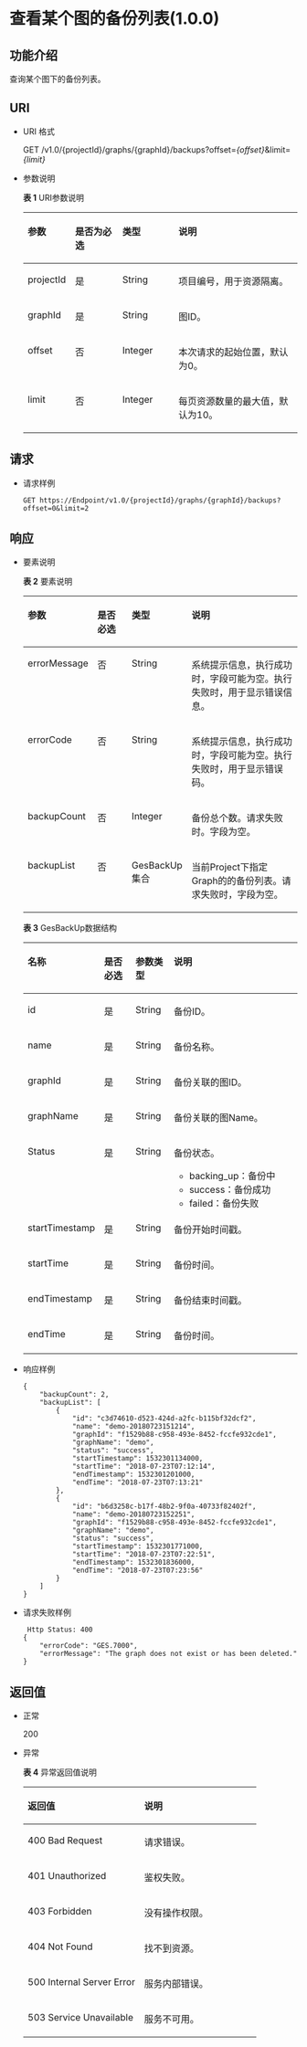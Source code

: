 # 查看某个图的备份列表\(1.0.0\)<a name="ges_03_0033"></a>

## 功能介绍<a name="section56183620"></a>

查询某个图下的备份列表。

## URI<a name="section35890539"></a>

-   URI 格式

    GET /v1.0/\{projectId\}/graphs/\{graphId\}/backups?offset=_\{offset\}_&limit=_\{limit\}_

-   参数说明

    **表 1**  URI参数说明

    <a name="table47274408171747"></a>
    <table><thead align="left"><tr id="row24174725171747"><th class="cellrowborder" valign="top" width="17.11%" id="mcps1.2.5.1.1"><p id="p3472134017187"><a name="p3472134017187"></a><a name="p3472134017187"></a>参数</p>
    </th>
    <th class="cellrowborder" valign="top" width="17.29%" id="mcps1.2.5.1.2"><p id="p6096512617187"><a name="p6096512617187"></a><a name="p6096512617187"></a>是否为必选</p>
    </th>
    <th class="cellrowborder" valign="top" width="20.49%" id="mcps1.2.5.1.3"><p id="p3922815617187"><a name="p3922815617187"></a><a name="p3922815617187"></a>类型</p>
    </th>
    <th class="cellrowborder" valign="top" width="45.11%" id="mcps1.2.5.1.4"><p id="p2336410417187"><a name="p2336410417187"></a><a name="p2336410417187"></a>说明</p>
    </th>
    </tr>
    </thead>
    <tbody><tr id="row6304252171747"><td class="cellrowborder" valign="top" width="17.11%" headers="mcps1.2.5.1.1 "><p id="p1524159517187"><a name="p1524159517187"></a><a name="p1524159517187"></a>projectId</p>
    </td>
    <td class="cellrowborder" valign="top" width="17.29%" headers="mcps1.2.5.1.2 "><p id="p2660971617187"><a name="p2660971617187"></a><a name="p2660971617187"></a>是</p>
    </td>
    <td class="cellrowborder" valign="top" width="20.49%" headers="mcps1.2.5.1.3 "><p id="p790339317187"><a name="p790339317187"></a><a name="p790339317187"></a>String</p>
    </td>
    <td class="cellrowborder" valign="top" width="45.11%" headers="mcps1.2.5.1.4 "><p id="p3619511517187"><a name="p3619511517187"></a><a name="p3619511517187"></a>项目编号，用于资源隔离。</p>
    </td>
    </tr>
    <tr id="row47648433171747"><td class="cellrowborder" valign="top" width="17.11%" headers="mcps1.2.5.1.1 "><p id="p1245555717187"><a name="p1245555717187"></a><a name="p1245555717187"></a>graphId</p>
    </td>
    <td class="cellrowborder" valign="top" width="17.29%" headers="mcps1.2.5.1.2 "><p id="p226722117187"><a name="p226722117187"></a><a name="p226722117187"></a>是</p>
    </td>
    <td class="cellrowborder" valign="top" width="20.49%" headers="mcps1.2.5.1.3 "><p id="p4942723017187"><a name="p4942723017187"></a><a name="p4942723017187"></a>String</p>
    </td>
    <td class="cellrowborder" valign="top" width="45.11%" headers="mcps1.2.5.1.4 "><p id="p4418266317187"><a name="p4418266317187"></a><a name="p4418266317187"></a>图ID。</p>
    </td>
    </tr>
    <tr id="row15313464171747"><td class="cellrowborder" valign="top" width="17.11%" headers="mcps1.2.5.1.1 "><p id="p6401548317187"><a name="p6401548317187"></a><a name="p6401548317187"></a>offset</p>
    </td>
    <td class="cellrowborder" valign="top" width="17.29%" headers="mcps1.2.5.1.2 "><p id="p1787166017187"><a name="p1787166017187"></a><a name="p1787166017187"></a>否</p>
    </td>
    <td class="cellrowborder" valign="top" width="20.49%" headers="mcps1.2.5.1.3 "><p id="p3831839417187"><a name="p3831839417187"></a><a name="p3831839417187"></a>Integer</p>
    </td>
    <td class="cellrowborder" valign="top" width="45.11%" headers="mcps1.2.5.1.4 "><p id="p1678222017187"><a name="p1678222017187"></a><a name="p1678222017187"></a>本次请求的起始位置，默认为0。</p>
    </td>
    </tr>
    <tr id="row2359937171747"><td class="cellrowborder" valign="top" width="17.11%" headers="mcps1.2.5.1.1 "><p id="p2042570217187"><a name="p2042570217187"></a><a name="p2042570217187"></a>limit</p>
    </td>
    <td class="cellrowborder" valign="top" width="17.29%" headers="mcps1.2.5.1.2 "><p id="p4386920317187"><a name="p4386920317187"></a><a name="p4386920317187"></a>否</p>
    </td>
    <td class="cellrowborder" valign="top" width="20.49%" headers="mcps1.2.5.1.3 "><p id="p6374454417187"><a name="p6374454417187"></a><a name="p6374454417187"></a>Integer</p>
    </td>
    <td class="cellrowborder" valign="top" width="45.11%" headers="mcps1.2.5.1.4 "><p id="p6303442117187"><a name="p6303442117187"></a><a name="p6303442117187"></a>每页资源数量的最大值，默认为10。</p>
    </td>
    </tr>
    </tbody>
    </table>


## 请求<a name="section54579403"></a>

-   请求样例

    ```
    GET https://Endpoint/v1.0/{projectId}/graphs/{graphId}/backups?offset=0&limit=2
    ```


## 响应<a name="section21452579"></a>

-   要素说明

    **表 2**  要素说明

    <a name="table28277518204215"></a>
    <table><thead align="left"><tr id="row20942490204215"><th class="cellrowborder" valign="top" width="16.17%" id="mcps1.2.5.1.1"><p id="p24182402204215"><a name="p24182402204215"></a><a name="p24182402204215"></a>参数</p>
    </th>
    <th class="cellrowborder" valign="top" width="15.409999999999998%" id="mcps1.2.5.1.2"><p id="p12617527204215"><a name="p12617527204215"></a><a name="p12617527204215"></a>是否必选</p>
    </th>
    <th class="cellrowborder" valign="top" width="15.229999999999999%" id="mcps1.2.5.1.3"><p id="p15386781204215"><a name="p15386781204215"></a><a name="p15386781204215"></a>类型</p>
    </th>
    <th class="cellrowborder" valign="top" width="53.190000000000005%" id="mcps1.2.5.1.4"><p id="p38369755204215"><a name="p38369755204215"></a><a name="p38369755204215"></a>说明</p>
    </th>
    </tr>
    </thead>
    <tbody><tr id="row1234388204215"><td class="cellrowborder" valign="top" width="16.17%" headers="mcps1.2.5.1.1 "><p id="p18620162204215"><a name="p18620162204215"></a><a name="p18620162204215"></a>errorMessage</p>
    </td>
    <td class="cellrowborder" valign="top" width="15.409999999999998%" headers="mcps1.2.5.1.2 "><p id="p31838138204215"><a name="p31838138204215"></a><a name="p31838138204215"></a>否</p>
    </td>
    <td class="cellrowborder" valign="top" width="15.229999999999999%" headers="mcps1.2.5.1.3 "><p id="p28752362204215"><a name="p28752362204215"></a><a name="p28752362204215"></a>String</p>
    </td>
    <td class="cellrowborder" valign="top" width="53.190000000000005%" headers="mcps1.2.5.1.4 "><p id="p47239995204215"><a name="p47239995204215"></a><a name="p47239995204215"></a>系统提示信息，执行成功时，字段可能为空。执行失败时，用于显示错误信息。</p>
    </td>
    </tr>
    <tr id="row64836395204215"><td class="cellrowborder" valign="top" width="16.17%" headers="mcps1.2.5.1.1 "><p id="p11109500204215"><a name="p11109500204215"></a><a name="p11109500204215"></a>errorCode</p>
    </td>
    <td class="cellrowborder" valign="top" width="15.409999999999998%" headers="mcps1.2.5.1.2 "><p id="p27454293204215"><a name="p27454293204215"></a><a name="p27454293204215"></a>否</p>
    </td>
    <td class="cellrowborder" valign="top" width="15.229999999999999%" headers="mcps1.2.5.1.3 "><p id="p9205259204215"><a name="p9205259204215"></a><a name="p9205259204215"></a>String</p>
    </td>
    <td class="cellrowborder" valign="top" width="53.190000000000005%" headers="mcps1.2.5.1.4 "><p id="p7428485204215"><a name="p7428485204215"></a><a name="p7428485204215"></a>系统提示信息，执行成功时，字段可能为空。执行失败时，用于显示错误码。</p>
    </td>
    </tr>
    <tr id="row29800000204215"><td class="cellrowborder" valign="top" width="16.17%" headers="mcps1.2.5.1.1 "><p id="p46656651204215"><a name="p46656651204215"></a><a name="p46656651204215"></a>backupCount</p>
    </td>
    <td class="cellrowborder" valign="top" width="15.409999999999998%" headers="mcps1.2.5.1.2 "><p id="p21092383204215"><a name="p21092383204215"></a><a name="p21092383204215"></a>否</p>
    </td>
    <td class="cellrowborder" valign="top" width="15.229999999999999%" headers="mcps1.2.5.1.3 "><p id="p30761492204215"><a name="p30761492204215"></a><a name="p30761492204215"></a>Integer</p>
    </td>
    <td class="cellrowborder" valign="top" width="53.190000000000005%" headers="mcps1.2.5.1.4 "><p id="p8652946204215"><a name="p8652946204215"></a><a name="p8652946204215"></a>备份总个数。请求失败时。字段为空。</p>
    </td>
    </tr>
    <tr id="row8231778204215"><td class="cellrowborder" valign="top" width="16.17%" headers="mcps1.2.5.1.1 "><p id="p66873408204215"><a name="p66873408204215"></a><a name="p66873408204215"></a>backupList</p>
    </td>
    <td class="cellrowborder" valign="top" width="15.409999999999998%" headers="mcps1.2.5.1.2 "><p id="p48036986204215"><a name="p48036986204215"></a><a name="p48036986204215"></a>否</p>
    </td>
    <td class="cellrowborder" valign="top" width="15.229999999999999%" headers="mcps1.2.5.1.3 "><p id="p65790648204215"><a name="p65790648204215"></a><a name="p65790648204215"></a>GesBackUp集合</p>
    </td>
    <td class="cellrowborder" valign="top" width="53.190000000000005%" headers="mcps1.2.5.1.4 "><p id="p27442275204215"><a name="p27442275204215"></a><a name="p27442275204215"></a>当前Project下指定Graph的的备份列表。请求失败时，字段为空。</p>
    </td>
    </tr>
    </tbody>
    </table>

    **表 3**  GesBackUp数据结构

    <a name="table8956165204215"></a>
    <table><thead align="left"><tr id="row45638890204215"><th class="cellrowborder" valign="top" width="21.62%" id="mcps1.2.5.1.1"><p id="p10319531204215"><a name="p10319531204215"></a><a name="p10319531204215"></a>名称</p>
    </th>
    <th class="cellrowborder" valign="top" width="12.78%" id="mcps1.2.5.1.2"><p id="p30575702204215"><a name="p30575702204215"></a><a name="p30575702204215"></a>是否必选</p>
    </th>
    <th class="cellrowborder" valign="top" width="14.29%" id="mcps1.2.5.1.3"><p id="p60712810204215"><a name="p60712810204215"></a><a name="p60712810204215"></a>参数类型</p>
    </th>
    <th class="cellrowborder" valign="top" width="51.31%" id="mcps1.2.5.1.4"><p id="p18790541204215"><a name="p18790541204215"></a><a name="p18790541204215"></a>说明</p>
    </th>
    </tr>
    </thead>
    <tbody><tr id="row66452095204215"><td class="cellrowborder" valign="top" width="21.62%" headers="mcps1.2.5.1.1 "><p id="p5762599204215"><a name="p5762599204215"></a><a name="p5762599204215"></a>id</p>
    </td>
    <td class="cellrowborder" valign="top" width="12.78%" headers="mcps1.2.5.1.2 "><p id="p64117356204215"><a name="p64117356204215"></a><a name="p64117356204215"></a>是</p>
    </td>
    <td class="cellrowborder" valign="top" width="14.29%" headers="mcps1.2.5.1.3 "><p id="p26123362204215"><a name="p26123362204215"></a><a name="p26123362204215"></a>String</p>
    </td>
    <td class="cellrowborder" valign="top" width="51.31%" headers="mcps1.2.5.1.4 "><p id="p35617584204215"><a name="p35617584204215"></a><a name="p35617584204215"></a>备份ID。</p>
    </td>
    </tr>
    <tr id="row51111524204215"><td class="cellrowborder" valign="top" width="21.62%" headers="mcps1.2.5.1.1 "><p id="p61197951204215"><a name="p61197951204215"></a><a name="p61197951204215"></a>name</p>
    </td>
    <td class="cellrowborder" valign="top" width="12.78%" headers="mcps1.2.5.1.2 "><p id="p58086961204215"><a name="p58086961204215"></a><a name="p58086961204215"></a>是</p>
    </td>
    <td class="cellrowborder" valign="top" width="14.29%" headers="mcps1.2.5.1.3 "><p id="p7423416204215"><a name="p7423416204215"></a><a name="p7423416204215"></a>String</p>
    </td>
    <td class="cellrowborder" valign="top" width="51.31%" headers="mcps1.2.5.1.4 "><p id="p64425852204215"><a name="p64425852204215"></a><a name="p64425852204215"></a>备份名称。</p>
    </td>
    </tr>
    <tr id="row34757028204215"><td class="cellrowborder" valign="top" width="21.62%" headers="mcps1.2.5.1.1 "><p id="p57350537204215"><a name="p57350537204215"></a><a name="p57350537204215"></a>graphId</p>
    </td>
    <td class="cellrowborder" valign="top" width="12.78%" headers="mcps1.2.5.1.2 "><p id="p14881955204215"><a name="p14881955204215"></a><a name="p14881955204215"></a>是</p>
    </td>
    <td class="cellrowborder" valign="top" width="14.29%" headers="mcps1.2.5.1.3 "><p id="p64587734204215"><a name="p64587734204215"></a><a name="p64587734204215"></a>String</p>
    </td>
    <td class="cellrowborder" valign="top" width="51.31%" headers="mcps1.2.5.1.4 "><p id="p64223945204215"><a name="p64223945204215"></a><a name="p64223945204215"></a>备份关联的图ID。</p>
    </td>
    </tr>
    <tr id="row40493824204215"><td class="cellrowborder" valign="top" width="21.62%" headers="mcps1.2.5.1.1 "><p id="p44377800204215"><a name="p44377800204215"></a><a name="p44377800204215"></a>graphName</p>
    </td>
    <td class="cellrowborder" valign="top" width="12.78%" headers="mcps1.2.5.1.2 "><p id="p37832084204215"><a name="p37832084204215"></a><a name="p37832084204215"></a>是</p>
    </td>
    <td class="cellrowborder" valign="top" width="14.29%" headers="mcps1.2.5.1.3 "><p id="p44499931204215"><a name="p44499931204215"></a><a name="p44499931204215"></a>String</p>
    </td>
    <td class="cellrowborder" valign="top" width="51.31%" headers="mcps1.2.5.1.4 "><p id="p47724679204215"><a name="p47724679204215"></a><a name="p47724679204215"></a>备份关联的图Name。</p>
    </td>
    </tr>
    <tr id="row43484211204215"><td class="cellrowborder" valign="top" width="21.62%" headers="mcps1.2.5.1.1 "><p id="p28900101204215"><a name="p28900101204215"></a><a name="p28900101204215"></a>Status</p>
    </td>
    <td class="cellrowborder" valign="top" width="12.78%" headers="mcps1.2.5.1.2 "><p id="p59206811204215"><a name="p59206811204215"></a><a name="p59206811204215"></a>是</p>
    </td>
    <td class="cellrowborder" valign="top" width="14.29%" headers="mcps1.2.5.1.3 "><p id="p31022386204215"><a name="p31022386204215"></a><a name="p31022386204215"></a>String</p>
    </td>
    <td class="cellrowborder" valign="top" width="51.31%" headers="mcps1.2.5.1.4 "><p id="p29785329204215"><a name="p29785329204215"></a><a name="p29785329204215"></a>备份状态。</p>
    <a name="ul536842204215"></a><a name="ul536842204215"></a><ul id="ul536842204215"><li>backing_up：备份中</li><li>success：备份成功</li><li>failed：备份失败</li></ul>
    </td>
    </tr>
    <tr id="row17989528204215"><td class="cellrowborder" valign="top" width="21.62%" headers="mcps1.2.5.1.1 "><p id="p55813579204215"><a name="p55813579204215"></a><a name="p55813579204215"></a>startTimestamp</p>
    </td>
    <td class="cellrowborder" valign="top" width="12.78%" headers="mcps1.2.5.1.2 "><p id="p24606023204215"><a name="p24606023204215"></a><a name="p24606023204215"></a>是</p>
    </td>
    <td class="cellrowborder" valign="top" width="14.29%" headers="mcps1.2.5.1.3 "><p id="p46930872204215"><a name="p46930872204215"></a><a name="p46930872204215"></a>String</p>
    </td>
    <td class="cellrowborder" valign="top" width="51.31%" headers="mcps1.2.5.1.4 "><p id="p43304326204215"><a name="p43304326204215"></a><a name="p43304326204215"></a>备份开始时间戳。</p>
    </td>
    </tr>
    <tr id="row21589921204215"><td class="cellrowborder" valign="top" width="21.62%" headers="mcps1.2.5.1.1 "><p id="p27688031204215"><a name="p27688031204215"></a><a name="p27688031204215"></a>startTime</p>
    </td>
    <td class="cellrowborder" valign="top" width="12.78%" headers="mcps1.2.5.1.2 "><p id="p28138002204215"><a name="p28138002204215"></a><a name="p28138002204215"></a>是</p>
    </td>
    <td class="cellrowborder" valign="top" width="14.29%" headers="mcps1.2.5.1.3 "><p id="p64585727204215"><a name="p64585727204215"></a><a name="p64585727204215"></a>String</p>
    </td>
    <td class="cellrowborder" valign="top" width="51.31%" headers="mcps1.2.5.1.4 "><p id="p64061388204215"><a name="p64061388204215"></a><a name="p64061388204215"></a>备份时间。</p>
    </td>
    </tr>
    <tr id="row3237710204215"><td class="cellrowborder" valign="top" width="21.62%" headers="mcps1.2.5.1.1 "><p id="p60091567204215"><a name="p60091567204215"></a><a name="p60091567204215"></a>endTimestamp</p>
    </td>
    <td class="cellrowborder" valign="top" width="12.78%" headers="mcps1.2.5.1.2 "><p id="p35578724204215"><a name="p35578724204215"></a><a name="p35578724204215"></a>是</p>
    </td>
    <td class="cellrowborder" valign="top" width="14.29%" headers="mcps1.2.5.1.3 "><p id="p63304373204215"><a name="p63304373204215"></a><a name="p63304373204215"></a>String</p>
    </td>
    <td class="cellrowborder" valign="top" width="51.31%" headers="mcps1.2.5.1.4 "><p id="p27380620204215"><a name="p27380620204215"></a><a name="p27380620204215"></a>备份结束时间戳。</p>
    </td>
    </tr>
    <tr id="row59204328204215"><td class="cellrowborder" valign="top" width="21.62%" headers="mcps1.2.5.1.1 "><p id="p29139396204215"><a name="p29139396204215"></a><a name="p29139396204215"></a>endTime</p>
    </td>
    <td class="cellrowborder" valign="top" width="12.78%" headers="mcps1.2.5.1.2 "><p id="p11480852204215"><a name="p11480852204215"></a><a name="p11480852204215"></a>是</p>
    </td>
    <td class="cellrowborder" valign="top" width="14.29%" headers="mcps1.2.5.1.3 "><p id="p57533829204215"><a name="p57533829204215"></a><a name="p57533829204215"></a>String</p>
    </td>
    <td class="cellrowborder" valign="top" width="51.31%" headers="mcps1.2.5.1.4 "><p id="p29728574204215"><a name="p29728574204215"></a><a name="p29728574204215"></a>备份时间。</p>
    </td>
    </tr>
    </tbody>
    </table>

-   响应样例

    ```
    {
        "backupCount": 2,
        "backupList": [
            {
                "id": "c3d74610-d523-424d-a2fc-b115bf32dcf2",
                "name": "demo-20180723151214",
                "graphId": "f1529b88-c958-493e-8452-fccfe932cde1",
                "graphName": "demo",
                "status": "success",
                "startTimestamp": 1532301134000,
                "startTime": "2018-07-23T07:12:14",
                "endTimestamp": 1532301201000,
                "endTime": "2018-07-23T07:13:21"
            },
            {
                "id": "b6d3258c-b17f-48b2-9f0a-40733f82402f",
                "name": "demo-20180723152251",
                "graphId": "f1529b88-c958-493e-8452-fccfe932cde1",
                "graphName": "demo",
                "status": "success",
                "startTimestamp": 1532301771000,
                "startTime": "2018-07-23T07:22:51",
                "endTimestamp": 1532301836000,
                "endTime": "2018-07-23T07:23:56"
            }
        ]
    }
    ```

-   请求失败样例

    ```
     Http Status: 400
    {
        "errorCode": "GES.7000",
        "errorMessage": "The graph does not exist or has been deleted."
    }
    ```


## 返回值<a name="section58855485"></a>

-   正常

    200

-   异常

    **表 4**  异常返回值说明

    <a name="table21182911172628"></a>
    <table><thead align="left"><tr id="row22686601172628"><th class="cellrowborder" valign="top" width="50%" id="mcps1.2.3.1.1"><p id="p29113043172638"><a name="p29113043172638"></a><a name="p29113043172638"></a>返回值</p>
    </th>
    <th class="cellrowborder" valign="top" width="50%" id="mcps1.2.3.1.2"><p id="p9346244172638"><a name="p9346244172638"></a><a name="p9346244172638"></a>说明</p>
    </th>
    </tr>
    </thead>
    <tbody><tr id="row13233353172628"><td class="cellrowborder" valign="top" width="50%" headers="mcps1.2.3.1.1 "><p id="p50316832172638"><a name="p50316832172638"></a><a name="p50316832172638"></a>400 Bad Request</p>
    </td>
    <td class="cellrowborder" valign="top" width="50%" headers="mcps1.2.3.1.2 "><p id="p49131611172638"><a name="p49131611172638"></a><a name="p49131611172638"></a>请求错误。</p>
    </td>
    </tr>
    <tr id="row657300172628"><td class="cellrowborder" valign="top" width="50%" headers="mcps1.2.3.1.1 "><p id="p47920375172638"><a name="p47920375172638"></a><a name="p47920375172638"></a>401 Unauthorized</p>
    </td>
    <td class="cellrowborder" valign="top" width="50%" headers="mcps1.2.3.1.2 "><p id="p56345162172638"><a name="p56345162172638"></a><a name="p56345162172638"></a>鉴权失败。</p>
    </td>
    </tr>
    <tr id="row23989959172628"><td class="cellrowborder" valign="top" width="50%" headers="mcps1.2.3.1.1 "><p id="p4998764172638"><a name="p4998764172638"></a><a name="p4998764172638"></a>403 Forbidden</p>
    </td>
    <td class="cellrowborder" valign="top" width="50%" headers="mcps1.2.3.1.2 "><p id="p2246721172638"><a name="p2246721172638"></a><a name="p2246721172638"></a>没有操作权限。</p>
    </td>
    </tr>
    <tr id="row49197943172628"><td class="cellrowborder" valign="top" width="50%" headers="mcps1.2.3.1.1 "><p id="p27247364172638"><a name="p27247364172638"></a><a name="p27247364172638"></a>404 Not Found</p>
    </td>
    <td class="cellrowborder" valign="top" width="50%" headers="mcps1.2.3.1.2 "><p id="p59552853172638"><a name="p59552853172638"></a><a name="p59552853172638"></a>找不到资源。</p>
    </td>
    </tr>
    <tr id="row13744769172628"><td class="cellrowborder" valign="top" width="50%" headers="mcps1.2.3.1.1 "><p id="p61704332172638"><a name="p61704332172638"></a><a name="p61704332172638"></a>500 Internal Server Error</p>
    </td>
    <td class="cellrowborder" valign="top" width="50%" headers="mcps1.2.3.1.2 "><p id="p31994980172638"><a name="p31994980172638"></a><a name="p31994980172638"></a>服务内部错误。</p>
    </td>
    </tr>
    <tr id="row305099172628"><td class="cellrowborder" valign="top" width="50%" headers="mcps1.2.3.1.1 "><p id="p37564761172638"><a name="p37564761172638"></a><a name="p37564761172638"></a>503 Service Unavailable</p>
    </td>
    <td class="cellrowborder" valign="top" width="50%" headers="mcps1.2.3.1.2 "><p id="p22846801172638"><a name="p22846801172638"></a><a name="p22846801172638"></a>服务不可用。</p>
    </td>
    </tr>
    </tbody>
    </table>


